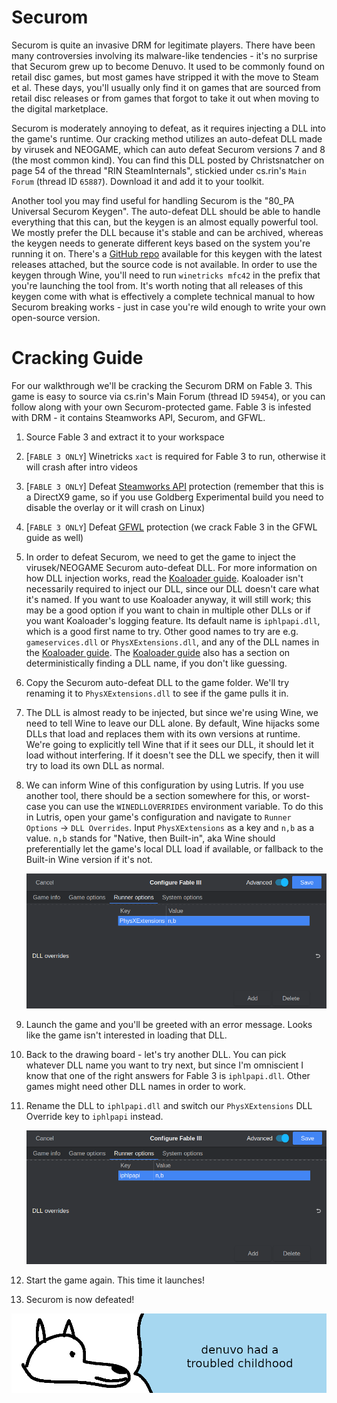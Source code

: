 # **Securom**

Securom is quite an invasive DRM for legitimate players. There have been many controversies involving its malware-like tendencies - it's no surprise that Securom grew up to become Denuvo. It used to be commonly found on retail disc games, but most games have stripped it with the move to Steam et al. These days, you'll usually only find it on games that are sourced from retail disc releases or from games that forgot to take it out when moving to the digital marketplace.

Securom is moderately annoying to defeat, as it requires injecting a DLL into the game's runtime. Our cracking method utilizes an auto-defeat DLL made by virusek and NEOGAME, which can auto defeat Securom versions 7 and 8 (the most common kind). You can find this DLL posted by Christsnatcher on page 54 of the thread "RIN SteamInternals", stickied under cs.rin's `Main Forum` (thread ID `65887`). Download it and add it to your toolkit.

Another tool you may find useful for handling Securom is the "80_PA Universal Securom Keygen". The auto-defeat DLL should be able to handle everything that this can, but the keygen is an almost equally powerful tool. We mostly prefer the DLL because it's stable and can be archived, whereas the keygen needs to generate different keys based on the system you're running it on. There's a [GitHub repo](https://github.com/Blaukovitch/80_PA) available for this keygen with the latest releases attached, but the source code is not available. In order to use the keygen through Wine, you'll need to run `winetricks mfc42` in the prefix that you're launching the tool from. It's worth noting that all releases of this keygen come with what is effectively a complete technical manual to how Securom breaking works - just in case you're wild enough to write your own open-source version.

# Cracking Guide

For our walkthrough we'll be cracking the Securom DRM on Fable 3. This game is easy to source via cs.rin's Main Forum (thread ID `59454`), or you can follow along with your own Securom-protected game. Fable 3 is infested with DRM - it contains Steamworks API, Securom, and GFWL.

1. Source Fable 3 and extract it to your workspace

2. [`FABLE 3 ONLY`] Winetricks `xact` is required for Fable 3 to run, otherwise it will crash after intro videos

3. [`FABLE 3 ONLY`] Defeat [Steamworks API](../Steamworks-API/defeating_steamworks.md) protection (remember that this is a DirectX9 game, so if you use Goldberg Experimental build you need to disable the overlay or it will crash on Linux)

4. [`FABLE 3 ONLY`] Defeat [GFWL](../GFWL/defeating_gfwl.md) protection (we crack Fable 3 in the GFWL guide as well)

5. In order to defeat Securom, we need to get the game to inject the virusek/NEOGAME Securom auto-defeat DLL. For more information on how DLL injection works, read the [Koaloader guide](../../Tools/Koaloader/koaloader.md). Koaloader isn't necessarily required to inject our DLL, since our DLL doesn't care what it's named. If you want to use Koaloader anyway, it will still work; this may be a good option if you want to chain in multiple other DLLs or if you want Koaloader's logging feature. Its default name is `iphlpapi.dll`, which is a good first name to try. Other good names to try are e.g. `gameservices.dll` or `PhysXExtensions.dll`, and any of the DLL names in the [Koaloader guide](../../Tools/Koaloader/koaloader.md). The [Koaloader guide](../../Tools/Koaloader/koaloader.md) also has a section on deterministically finding a DLL name, if you don't like guessing.

6. Copy the Securom auto-defeat DLL to the game folder. We'll try renaming it to `PhysXExtensions.dll` to see if the game pulls it in.

7. The DLL is almost ready to be injected, but since we're using Wine, we need to tell Wine to leave our DLL alone. By default, Wine hijacks some DLLs that load and replaces them with its own versions at runtime. We're going to explicitly tell Wine that if it sees our DLL, it should let it load without interfering. If it doesn't see the DLL we specify, then it will try to load its own DLL as normal.

8. We can inform Wine of this configuration by using Lutris. If you use another tool, there should be a section somewhere for this, or worst-case you can use the `WINEDLLOVERRIDES` environment variable. To do this in Lutris, open your game's configuration and navigate to `Runner Options` -> `DLL Overrides`. Input `PhysXExtensions` as a key and `n,b` as a value. `n,b` stands for "Native, then Built-in", aka Wine should preferentially let the game's local DLL load if available, or fallback to the Built-in Wine version if it's not.

    ![Fable 3 PhysXExtensions DLL Override](images/Fable3-PhysXExtensions-Override.png "PhysXExtensions DLL override")

9. Launch the game and you'll be greeted with an error message. Looks like the game isn't interested in loading that DLL.

10. Back to the drawing board - let's try another DLL. You can pick whatever DLL name you want to try next, but since I'm omniscient I know that one of the right answers for Fable 3 is `iphlpapi.dll`. Other games might need other DLL names in order to work.

11. Rename the DLL to `iphlpapi.dll` and switch our `PhysXExtensions` DLL Override key to `iphlpapi` instead.

    ![Fable 3 PhysXExtensions DLL Override](images/Fable3-iphlpapi-Override.png "iphlpapi DLL override")

12. Start the game again. This time it launches!

13. Securom is now defeated!

![wise yote used to be troubled pup too](images/securom.png "wise yote used to be a troubled pup too")
